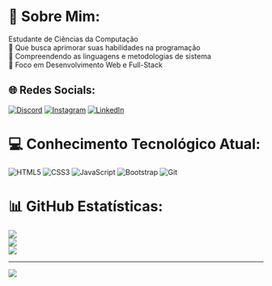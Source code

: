 # 💫 Sobre Mim:
Estudante de Ciências da Computação<br>🤝 Que busca aprimorar suas habilidades na programação<br>🌱 Compreendendo as linguagens e metodologias de sistema<br>🔭 Foco em Desenvolvimento Web e Full-Stack


## 🌐 Redes Socials:
[![Discord](https://img.shields.io/badge/Discord-%237289DA.svg?logo=discord&logoColor=white)](https://discord.gg/https://discord.com/invite/Cj34cNtB) [![Instagram](https://img.shields.io/badge/Instagram-%23E4405F.svg?logo=Instagram&logoColor=white)](https://www.instagram.com/alisoon_soaress/?next=%2F) [![LinkedIn](https://img.shields.io/badge/LinkedIn-%230077B5.svg?logo=linkedin&logoColor=white)](https://www.linkedin.com/in/alisonsoares-dev/) 

# 💻 Conhecimento Tecnológico Atual:
![HTML5](https://img.shields.io/badge/html5-%23E34F26.svg?style=for-the-badge&logo=html5&logoColor=white) ![CSS3](https://img.shields.io/badge/css3-%231572B6.svg?style=for-the-badge&logo=css3&logoColor=white) ![JavaScript](https://img.shields.io/badge/javascript-%23323330.svg?style=for-the-badge&logo=javascript&logoColor=%23F7DF1E) ![Bootstrap](https://img.shields.io/badge/bootstrap-%238511FA.svg?style=for-the-badge&logo=bootstrap&logoColor=white) ![Git](https://img.shields.io/badge/git-%23F05033.svg?style=for-the-badge&logo=git&logoColor=white)
# 📊 GitHub Estatísticas:
![](https://github-readme-stats.vercel.app/api?username=AlisonDev-Web&theme=shadow_blue&hide_border=false&include_all_commits=false&count_private=false)<br/>
![](https://github-readme-streak-stats.herokuapp.com/?user=AlisonDev-Web&theme=shadow_blue&hide_border=false)<br/>
![](https://github-readme-stats.vercel.app/api/top-langs/?username=AlisonDev-Web&theme=shadow_blue&hide_border=false&include_all_commits=false&count_private=false&layout=compact)

---
[![](https://visitcount.itsvg.in/api?id=AlisonDev-Web&icon=0&color=0)](https://visitcount.itsvg.in)

<!-- Proudly created with GPRM ( https://gprm.itsvg.in ) -->
